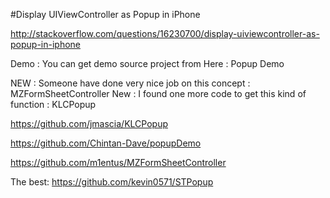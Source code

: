 #Display UIViewController as Popup in iPhone

http://stackoverflow.com/questions/16230700/display-uiviewcontroller-as-popup-in-iphone


Demo : You can get demo source project from Here : Popup Demo

NEW : Someone have done very nice job on this concept : MZFormSheetController
New : I found one more code to get this kind of function : KLCPopup


https://github.com/jmascia/KLCPopup

https://github.com/Chintan-Dave/popupDemo

https://github.com/m1entus/MZFormSheetController

The best:
https://github.com/kevin0571/STPopup